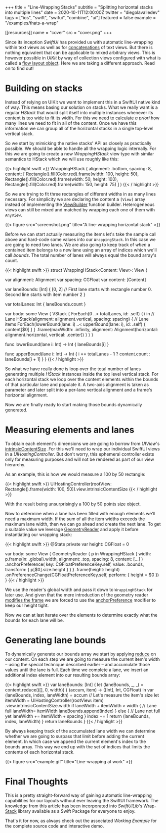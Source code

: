 +++
title = "Line-Wrapping Stacks"
subtitle = "Splitting horizontal stacks into multiple lines"
date = 2020-10-11T12:00:00Z
twitter = "diegolavalledev"
tags = ["ios", "swift", "swifui", "combine", "ui"]
featured = false
example = "/examples/thats-a-wrap"

[[resources]]
  name = "cover"
  src = "cover.png"
+++

Since its inception _SwiftUI_ has provided us with automatic line-wrapping within text views as well as for [concatenations](https://www.hackingwithswift.com/quick-start/swiftui/how-to-combine-text-views-together) of text views. But there is nothing equivalent that can be applicable to mixed arbitrary views. This is however possible in _UIKit_ by way of collection views configured with what is called a [flow layout object](https://developer.apple.com/documentation/uikit/uicollectionviewflowlayout). Here we are taking a different approach. Read on to find out!

<!--more-->

# Building on stacks

Instead of relying on UIKit we want to implement this in a SwiftUI native kind of way. This means basing our solution on stacks. What we really want is a regular _HStack_ that would split itself into multiple instances whenever its content is too wide to fit its width. For this we need to calculate _a priori_ how many lines we need to fit in all of the content. Once we have this information we can group all of the horizontal stacks in a single top-level vertical stack.

So we start by mimicking the native stacks' API as closely as practically possible. We should be able to handle all the wrapping logic internally. For this we are going to create a new _WrappingHStack_ view type with similar semantics to HStack which we will use roughly like this: 

{{< highlight swift  >}}
WrappingHStack (
  alignment: .bottom,
  spacing: 8,
  content: [
    Rectangle().fill(Color.red).frame(width: 100, height: 50),
    Rectangle().fill(Color.red).frame(width: 50, height: 100),
    Rectangle().fill(Color.red).frame(width: 150, height: 75)
  ]
)
{{< / highlight >}}

So we are trying to fit three rectangles of different widths in as many lines necessary. For simplicity we are declaring the content a `[View]` array instead of implementing the  [ViewBuilder](https://developer.apple.com/documentation/swiftui/viewbuilder) function builder. Heterogeneous views can still be mixed and matched by wrapping each one of them with `AnyView`. 

{{< figure src="screenshot.png" title="A line-wrapping horizontal stack" >}}

Before we can start actually measuring the items let's take the sample call above and hard-code some values into our `WrappingStack`.  In this case we are going to need two lanes. We are also going to keep track of _when_ a contained item belongs to a new lane using an array of indices which we'll call _bounds_. The total number of lanes will always equal the bound array's count.

{{< highlight swift  >}}
struct WrappingHStack<Content: View>: View {

  var alignment: Alignment
  var spacing: CGFloat
  var content: [Content]

  var laneBounds: [Int] {
    [0, 2] // First  lane starts with rectangle number 0. Second line starts with item number 2
  }

  var totalLanes: Int {
    laneBounds.count
  }

  var body: some View {
    VStack {
      ForEach(0 ..< totalLanes, id: \.self) { i in
        // Lane
        HStack(alignment: alignment.vertical, spacing: spacing) {
          // Lane items
          ForEach(lowerBound(lane: i) ..< upperBound(lane: i), id: \.self) {
            content[$0]
          }
        }
        .frame(maxWidth: .infinity, alignment: Alignment(horizontal: alignment.horizontal, vertical: .center))
      }
    }
  }

  func lowerBound(lane i: Int) -> Int {
    laneBounds[i]
  }

  func upperBound(lane i: Int) -> Int {
    i == totalLanes - 1 ? content.count : laneBounds[i + 1]
  }
}
{{< / highlight >}}


So what we have really done is loop over the total number of lanes generating multiple _HStack_ instances inside the top level vertical stack. For each horizontal stack we loop over the content elements within the bounds of that particular lane and populate it. A two-axis alignment is taken as parameter and later split into a per-lane vertical alignment and a frame's horizontal alignment.

Now we are finally ready to start making those bounds dynamically generated.

# Measuring elements and lanes

To obtain each element's dimensions we are going to borrow from _UIView_'s [intrinsicContentSize](https://developer.apple.com/documentation/uikit/uiview/1622600-intrinsiccontentsize) .For this we'll need to wrap our individual SwiftUI views in a _UIHostingController_. But don't worry, this ephemeral controller exists only for measuring purposes and will not be rendered as part of our view hierarchy.

As an example, this is how we would measure a 100 by 50 rectangle:

{{< highlight swift  >}}
UIHostingController(rootView: Rectangle().frame(width: 100, 50)).view.intrinsicContentSize
{{< / highlight >}}

With the result being unsurprisingly a 100 by 50 points size object.

Now to determine when a lane has been filled with enough elements we'll need a maximum width. If the sum of all the item widths exceeds the maximum lane width, then we can go ahead and create the next lane. To get a suitable value we leverage [GeometryReader](https://developer.apple.com/documentation/swiftui/geometryreader) and apply it before instantiating our wrapping stack:

{{< highlight swift  >}}
@State private var height: CGFloat = 0

var body: some View {
  GeometryReader { p in
    WrappingHStack (
      width: p.frame(in: .global).width,
      alignment: .top, spacing: 8,
      content: […]
    )
    .anchorPreference(
      key: CGFloatPreferenceKey.self, value: .bounds,
      transform: { p[$0].size.height }
    )
  }
  .frame(height: height)
  .onPreferenceChange(CGFloatPreferenceKey.self, perform: {
    height = $0
  })
}
{{< / highlight >}}

We use the reader's global width and pass it down to `WrappingHStack` for later use. And given that the mere introduction of the geometry reader [modifies the frame](https://swiftui-lab.com/geometryreader-to-the-rescue/) we are forced to use  the [anchorPreference](https://developer.apple.com/documentation/swiftui/rotatedshape/anchorpreference(key:value:transform:)) modifier to keep our height tight.

Now we can at last iterate over the elements to determine exactly what the bounds for each lane will be.

# Generating lane bounds

To dynamically generate our bounds array we start by applying [reduce](https://developer.apple.com/documentation/swift/array/2298686-reduce) on our content. On each step we are going to measure the current item's width – using the special technique described earlier – and accumulate those values until the lane is full. Each time we complete a lane, we insert an additional index element into our resulting bounds array:

{{< highlight swift  >}}
var laneBounds: [Int] {
  let (laneBounds, _, _) =
    content.reduce(([], 0, width)) {
      (accum, item) -> ([Int], Int, CGFloat) in
      var (laneBounds, index, laneWidth) = accum
      // Let's measure the item's size
      let itemWidth = UIHostingController(rootView: item)
        .view.intrinsicContentSize.width
      if laneWidth + itemWidth > width { // Lane full
        laneWidth= itemWidth
        laneBounds.append(index)
      } else { // Lane not full yet
        laneWidth += itemWidth + spacing
      }
      index += 1
      return (laneBounds, index, laneWidth)
  }
  return laneBounds
}
{{< / highlight >}}

By always keeping track of the accumulated lane width we can determine whether we are going to surpass that limit before adding the current element. In which case we append the current element's index to the bounds array. This way we end up with the set of indices that limits the contents of each horizontal stack.

{{< figure src="example.gif" title="Line-wrapping at work" >}}

# Final Thoughts

This is a pretty straight-forward way of gaining automatic line-wrapping capabilities for our layouts without ever leaving the SwiftUI framework. The knowledge from this article has been incorporated into _SwiftUILib_'s [Wrap-Stack](https://github.com/swiftuilib/wrap-stack) library available as a Swift Package for everyone to enjoy.

That's it for now, as always check out the associated _Working Example_ for the complete source code and interactive demo.
